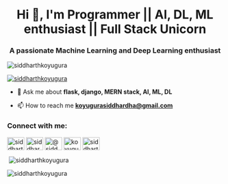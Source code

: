 <h1 align="center">Hi 👋, I'm Programmer || AI, DL, ML enthusiast || Full Stack Unicorn</h1>
<h3 align="center">A passionate Machine Learning and Deep Learning enthusiast</h3>

<p align="left"> <img src="https://komarev.com/ghpvc/?username=siddharthkoyugura&label=Profile%20views&color=0e75b6&style=flat" alt="siddharthkoyugura" /> </p>

<p align="left"> <a href="https://github.com/ryo-ma/github-profile-trophy"><img src="https://github-profile-trophy.vercel.app/?username=siddharthkoyugura" alt="siddharthkoyugura" /></a> </p>

- 💬 Ask me about **flask, django, MERN stack, AI, ML, DL**

- 📫 How to reach me **koyugurasiddhardha@gmail.com**

<h3 align="left">Connect with me:</h3>
<p align="left">
<a href="https://twitter.com/siddharth__6689" target="blank"><img align="center" src="https://raw.githubusercontent.com/rahuldkjain/github-profile-readme-generator/master/src/images/icons/Social/twitter.svg" alt="siddharth__6689" height="30" width="40" /></a>
<a href="https://linkedin.com/in/siddhardha koyugura" target="blank"><img align="center" src="https://raw.githubusercontent.com/rahuldkjain/github-profile-readme-generator/master/src/images/icons/Social/linked-in-alt.svg" alt="siddhardha koyugura" height="30" width="40" /></a>
<a href="https://medium.com/@siddhardha koyugura" target="blank"><img align="center" src="https://raw.githubusercontent.com/rahuldkjain/github-profile-readme-generator/master/src/images/icons/Social/medium.svg" alt="@siddhardha koyugura" height="30" width="40" /></a>
<a href="https://www.hackerrank.com/koyugurasiddhar1" target="blank"><img align="center" src="https://raw.githubusercontent.com/rahuldkjain/github-profile-readme-generator/master/src/images/icons/Social/hackerrank.svg" alt="koyugurasiddhar1" height="30" width="40" /></a>
<a href="https://www.leetcode.com/siddharthkoyugura" target="blank"><img align="center" src="https://raw.githubusercontent.com/rahuldkjain/github-profile-readme-generator/master/src/images/icons/Social/leet-code.svg" alt="siddharthkoyugura" height="30" width="40" /></a>
</p>

<p>&nbsp;<img align="center" src="https://github-readme-stats.vercel.app/api?username=siddharthkoyugura&show_icons=true&locale=en" alt="siddharthkoyugura" /></p>

<p><img align="center" src="https://github-readme-streak-stats.herokuapp.com/?user=siddharthkoyugura&" alt="siddharthkoyugura" /></p>
